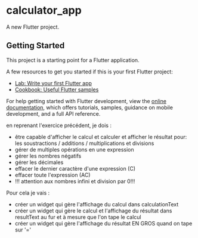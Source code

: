 # calculator_app

A new Flutter project.

## Getting Started

This project is a starting point for a Flutter application.

A few resources to get you started if this is your first Flutter project:

- [Lab: Write your first Flutter app](https://docs.flutter.dev/get-started/codelab)
- [Cookbook: Useful Flutter samples](https://docs.flutter.dev/cookbook)

For help getting started with Flutter development, view the
[online documentation](https://docs.flutter.dev/), which offers tutorials,
samples, guidance on mobile development, and a full API reference.

en reprenant l'exercice précédent, je dois :
- être capable d'afficher le calcul et calculer et afficher le résultat pour:
les soustractions / additions / multiplications et divisions
- gérer de multiples opérations en une expression
- gérer les nombres négatifs
- gérer les décimales
- effacer le dernier caractère d'une expression (C)
- effacer toute l'expression (AC)
- !!! attention aux nombres infini et division par 0!!!

Pour cela je vais :
- créer un widget qui gère l'affichage du calcul dans calculationText
- créer un widget qui gère le calcul et l'affichage du résultat dans resultText
au fur et à mesure que l'on tape le calcul
- créer un widget qui gère l'affichage du résultat EN GROS quand on tape sur '='
